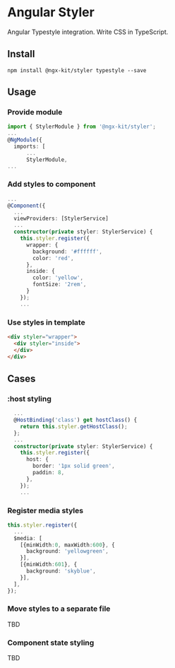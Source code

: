 # Angular Styler

Angular Typestyle integration. Write CSS in TypeScript.

## Install

`npm install @ngx-kit/styler typestyle --save`

## Usage

### Provide module

```typescript
import { StylerModule } from '@ngx-kit/styler';
...
@NgModule({
  imports: [
      ...
      StylerModule,
...
```

### Add styles to component

```typescript
...
@Component({
  ...
  viewProviders: [StylerService]
  ...
  constructor(private styler: StylerService) {
    this.styler.register({
      wrapper: {
        background: '#ffffff',
        color: 'red',
      },
      inside: {
        color: 'yellow',
        fontSize: '2rem',
      }
    });
    ...
```

### Use styles in template

```html
<div styler="wrapper">
  <div styler="inside">
  </div>
</div>
```

## Cases

### :host styling

```typescript
  ...
  @HostBinding('class') get hostClass() {
    return this.styler.getHostClass();
  };
  ...
  constructor(private styler: StylerService) {
    this.styler.register({
      host: {
        border: '1px solid green',
        paddin: 8,
      },
    });
    ...
```

### Register media styles

```typescript
this.styler.register({
  ...
  $media: [
    [{minWidth:0, maxWidth:600}, {
      background: 'yellowgreen',
    }],
    [{minWidth:601}, {
      background: 'skyblue',
    }],
  ],
});
```

### Move styles to a separate file

TBD

### Component state styling

TBD